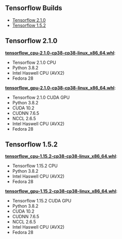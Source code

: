 ## Tensorflow Builds
* [Tensorflow 2.1.0](#TF2.1.0)
* [Tensorflow 1.5.2](#TF1.5.2)

<a name="TF2.1.0"></a>
## Tensorflow 2.1.0
**[tensorflow_cpu-2.1.0-cp38-cp38-linux_x86_64.whl](https://github.com/xman/tfbuild/releases/download/v2.1.0/tensorflow_cpu-2.1.0-cp38-cp38-linux_x86_64.whl)**:
* Tensorflow 2.1.0 CPU
* Python 3.8.2
* Intel Haswell CPU (AVX2)
* Fedora 28

**[tensorflow_gpu-2.1.0-cp38-cp38-linux_x86_64.whl](https://github.com/xman/tfbuild/releases/download/v2.1.0/tensorflow_gpu-2.1.0-cp38-cp38-linux_x86_64.whl)**:
* Tensorflow 2.1.0 CUDA GPU
* Python 3.8.2
* CUDA 10.2
* CUDNN 7.6.5
* NCCL 2.6.5
* Intel Haswell CPU (AVX2)
* Fedora 28

<a name="TF1.5.2"></a>
## Tensorflow 1.5.2
**[tensorflow_cpu-1.15.2-cp38-cp38-linux_x86_64.whl](https://github.com/xman/tfbuild/releases/download/v1.15.2/tensorflow_cpu-1.15.2-cp38-cp38-linux_x86_64.whl)**:
* Tensorflow 1.15.2 CPU
* Python 3.8.2
* Intel Haswell CPU (AVX2)
* Fedora 28

**[tensorflow_gpu-1.15.2-cp38-cp38-linux_x86_64.whl](https://github.com/xman/tfbuild/releases/download/v1.15.2/tensorflow_gpu-1.15.2-cp38-cp38-linux_x86_64.whl)**:
* Tensorflow 1.15.2 CUDA GPU
* Python 3.8.2
* CUDA 10.2
* CUDNN 7.6.5
* NCCL 2.6.5
* Intel Haswell CPU (AVX2)
* Fedora 28
